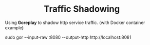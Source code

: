 <h1 align="center">
Traffic Shadowing
</h1>

Using **Goreplay** to shadow http service traffic. (with Docker container example)

sudo gor --input-raw :8080 --output-http http://localhost:8081
